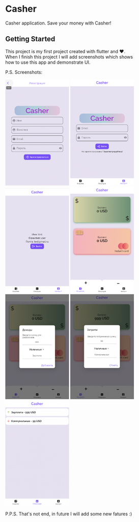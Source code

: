 # Casher

Casher application. Save your money with Casher!

## Getting Started

This project is my first project created with flutter and ❤️. </br>
When I finish this project I will add screenshots which shows </br>
how to use this app and demonstrate UI.

P.S. Screenshots:
<p float="left">
  <img src="https://github.com/matthewvirus/Casher/blob/master/assets/git_images/SignUp.png" alt="Sign Up page" width="200"/>
  <img src="https://github.com/matthewvirus/Casher/blob/master/assets/git_images/SignIn.png" alt="Sign In page" width="200"/>
  <img src="https://github.com/matthewvirus/Casher/blob/master/assets/git_images/Profile.png" alt="Profile page" width="200"/>
  <img src="https://github.com/matthewvirus/Casher/blob/master/assets/git_images/Wallet.png" alt="Wallet page" width="200"/>
  <img src="https://github.com/matthewvirus/Casher/blob/master/assets/git_images/Income.png" alt="How to add money?" width="200"/>
  <img src="https://github.com/matthewvirus/Casher/blob/master/assets/git_images/Expense.png" alt="And how to spend money?" width="200"/>
  <img src="https://github.com/matthewvirus/Casher/blob/master/assets/git_images/Operations.png" alt="Operations list" width="200"/>
</p>

P.P.S. That's not end, in future I will add some new fatures :)
